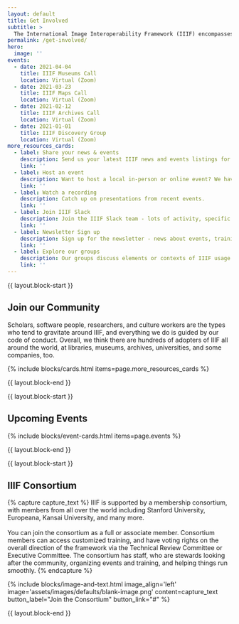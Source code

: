 ```yaml
---
layout: default
title: Get Involved
subtitle: >
  The International Image Interoperability Framework (IIIF) encompasses a large and growing community of interested individuals, organizations, a Consortium.
permalink: /get-involved/
hero:
  image: ''
events:
  - date: 2021-04-04
    title: IIIF Museums Call
    location: Virtual (Zoom)
  - date: 2021-03-23
    title: IIIF Maps Call
    location: Virtual (Zoom)
  - date: 2021-02-12
    title: IIIF Archives Call
    location: Virtual (Zoom)
  - date: 2021-01-01
    title: IIIF Discovery Group
    location: Virtual (Zoom)
more_resources_cards:
  - label: Share your news & events
    description: Send us your latest IIIF news and events listings for inclusion in our monthly newsletter.
    link: ''
  - label: Host an event
    description: Want to host a local in-person or online event? We have a guide for that.
    link: ''
  - label: Watch a recording
    description: Catch up on presentations from recent events.
    link: ''
  - label: Join IIIF Slack
    description: Join the IIIF Slack team - lots of activity, specific channels for groups, and more!
    link: ''
  - label: Newsletter Sign up
    description: Sign up for the newsletter - news about events, training, cool projects, and community updates
    link: ''
  - label: Explore our groups
    description: Our groups discuss elements or contexts of IIIF usage or to agree on direction of an idea or initiative.
    link: ''
---
```

{{ layout.block-start }}
## Join our Community

Scholars, software people, researchers, and culture workers are the types who tend to gravitate around IIIF, and everything we do is guided by our code of conduct. Overall, we think there are hundreds of adopters of IIIF all around the world, at libraries, museums, archives, universities, and some companies, too.

{% include blocks/cards.html items=page.more_resources_cards %}

{{ layout.block-end }}




{{ layout.block-start }}

## Upcoming Events

{% include blocks/event-cards.html items=page.events %}


{{ layout.block-end }}



{{ layout.block-start }}

## IIIF Consortium

{% capture capture_text %}
IIIF is supported by a membership consortium, with members from all over the world including Stanford University, Europeana, Kansai University, and many more.
<br><br>
You can join the consortium as a full or associate member. Consortium members can access customized training, and have voting rights on the overall direction of the framework via the Technical Review Committee or Executive Committee. The consortium has staff, who are stewards looking after the community, organizing events and training, and helping things run smoothly.
{% endcapture %}

{% include blocks/image-and-text.html image_align='left' image='assets/images/defaults/blank-image.png' content=capture_text button_label="Join the Consortium" button_link="#" %}

{{ layout.block-end }}

